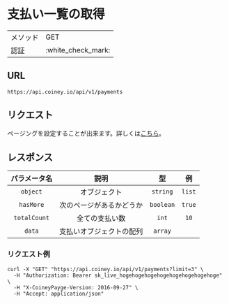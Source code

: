# 支払い一覧の取得

<table>
  <tr>
    <td>メソッド</td>
    <td>GET</td>
  </tr>
  <tr>
    <td>認証</td>
    <td>:white_check_mark:</td>
  </tr>
</table>

## URL

```
https://api.coiney.io/api/v1/payments
```

## リクエスト

ページングを設定することが出来ます。詳しくは[こちら](../../api-spec/pagination.md)。

## レスポンス

|パラメータ名|説明|型|例|
|:----:|:----:|:----:|:----:|
|`object`|オブジェクト|`string`|`list`|
|`hasMore`|次のページがあるかどうか|`boolean`|`true`|
|`totalCount`|全ての支払い数|`int`|`10`|
|`data`|支払いオブジェクトの配列|`array`||

### リクエスト例

```
curl -X "GET" "https://api.coiney.io/api/v1/payments?limit=3" \
  -H "Authorization: Bearer sk_live_hogehogehogehogehogehogehogehoge" \
  -H "X-CoineyPayge-Version: 2016-09-27" \
  -H "Accept: application/json"
```
